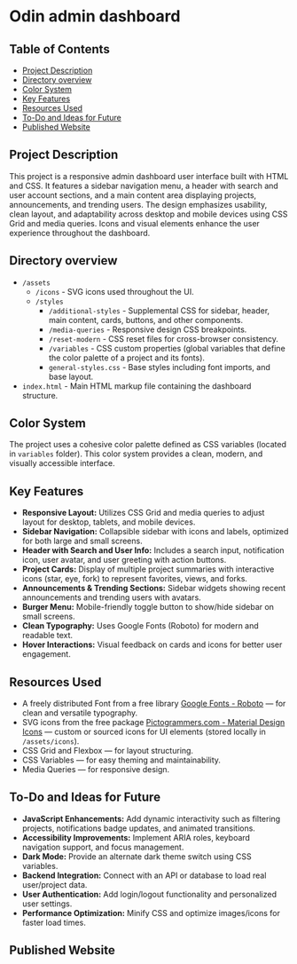 # Odin admin dashboard

## Table of Contents

-   [Project Description](#project-description)
-   [Directory overview](#directory-overview)
-   [Color System](#color-system)
-   [Key Features](#key-features)
-   [Resources Used](#resources-used)
-   [To-Do and Ideas for Future](#to-do-and-ideas-for-future)
-   [Рublished Website](#published-website)

## Project Description

This project is a responsive admin dashboard user interface built with HTML and CSS. It features a sidebar navigation menu, a header with search and user account sections, and a main content area displaying projects, announcements, and trending users. The design emphasizes usability, clean layout, and adaptability across desktop and mobile devices using CSS Grid and media queries. Icons and visual elements enhance the user experience throughout the dashboard.

## Directory overview

-   `/assets`
    -   `/icons` - SVG icons used throughout the UI.
    -   `/styles`
        -   `/additional-styles` - Supplemental CSS for sidebar, header, main content, cards, buttons, and other components.
        -   `/media-queries` - Responsive design CSS breakpoints.
        -   `/reset-modern` - CSS reset files for cross-browser consistency.
        -   `/variables` - CSS custom properties (global variables that define the color palette of a project and its fonts).
        -   `general-styles.css` - Base styles including font imports, and base layout.
-   `index.html` - Main HTML markup file containing the dashboard structure.

## Color System

The project uses a cohesive color palette defined as CSS variables (located in `variables` folder).
This color system provides a clean, modern, and visually accessible interface.

## Key Features

-   **Responsive Layout:** Utilizes CSS Grid and media queries to adjust layout for desktop, tablets, and mobile devices.
-   **Sidebar Navigation:** Collapsible sidebar with icons and labels, optimized for both large and small screens.
-   **Header with Search and User Info:** Includes a search input, notification icon, user avatar, and user greeting with action buttons.
-   **Project Cards:** Display of multiple project summaries with interactive icons (star, eye, fork) to represent favorites, views, and forks.
-   **Announcements & Trending Sections:** Sidebar widgets showing recent announcements and trending users with avatars.
-   **Burger Menu:** Mobile-friendly toggle button to show/hide sidebar on small screens.
-   **Clean Typography:** Uses Google Fonts (Roboto) for modern and readable text.
-   **Hover Interactions:** Visual feedback on cards and icons for better user engagement.

## Resources Used

-   A freely distributed Font from a free library [Google Fonts - Roboto](https://fonts.google.com/specimen/Roboto) — for clean and versatile typography.
-   SVG icons from the free package [Pictogrammers.com - Material Design Icons](https://pictogrammers.com/library/mdi/) — custom or sourced icons for UI elements (stored locally in `/assets/icons`).
-   CSS Grid and Flexbox — for layout structuring.
-   CSS Variables — for easy theming and maintainability.
-   Media Queries — for responsive design.

## To-Do and Ideas for Future

-   **JavaScript Enhancements:** Add dynamic interactivity such as filtering projects, notifications badge updates, and animated transitions.
-   **Accessibility Improvements:** Implement ARIA roles, keyboard navigation support, and focus management.
-   **Dark Mode:** Provide an alternate dark theme switch using CSS variables.
-   **Backend Integration:** Connect with an API or database to load real user/project data.
-   **User Authentication:** Add login/logout functionality and personalized user settings.
-   **Performance Optimization:** Minify CSS and optimize images/icons for faster load times.

## Published Website
